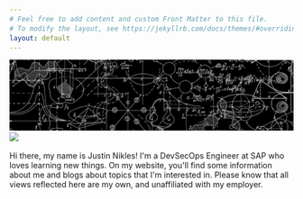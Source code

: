 ```yaml
---
# Feel free to add content and custom Front Matter to this file.
# To modify the layout, see https://jekyllrb.com/docs/themes/#overriding-theme-defaults
layout: default
---
```

<div class="main">
  <div class="cover">
    <img src="assets/header_image.png">
  </div>
  <div class="profile">
    <img src="assets/jnikles_profile_pic.png">
  </div>
</div>


Hi there, my name is Justin Nikles! I'm a DevSecOps Engineer at SAP who loves learning new things. On my website, you'll find some information about me and blogs about topics that I'm interested in. Please know that all views reflected here are my own, and unaffiliated with my employer.

